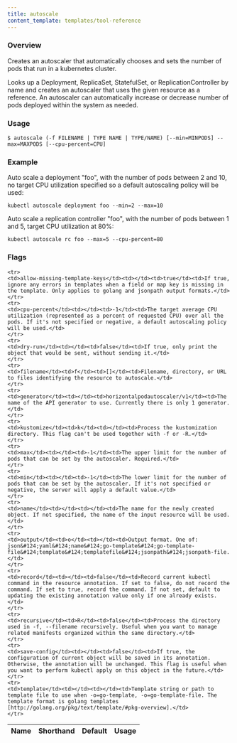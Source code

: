```yaml
---
title: autoscale
content_template: templates/tool-reference
---
```


### Overview
Creates an autoscaler that automatically chooses and sets the number of pods that run in a kubernetes cluster.

 Looks up a Deployment, ReplicaSet, StatefulSet, or ReplicationController by name and creates an autoscaler that uses the given resource as a reference. An autoscaler can automatically increase or decrease number of pods deployed within the system as needed.

### Usage

`$ autoscale (-f FILENAME | TYPE NAME | TYPE/NAME) [--min=MINPODS] --max=MAXPODS [--cpu-percent=CPU]`


### Example

 Auto scale a deployment "foo", with the number of pods between 2 and 10, no target CPU utilization specified so a default autoscaling policy will be used:

```shell
kubectl autoscale deployment foo --min=2 --max=10
```

 Auto scale a replication controller "foo", with the number of pods between 1 and 5, target CPU utilization at 80%:

```shell
kubectl autoscale rc foo --max=5 --cpu-percent=80
```




### Flags

<div class="table-responsive"><table class="table table-bordered">
<thead class="thead-light">
<tr>
            <th>Name</th>
            <th>Shorthand</th>
            <th>Default</th>
            <th>Usage</th>
        </tr>
    </thead>
    <tbody>
    
    <tr>
    <td>allow-missing-template-keys</td><td></td><td>true</td><td>If true, ignore any errors in templates when a field or map key is missing in the template. Only applies to golang and jsonpath output formats.</td>
    </tr>
    <tr>
    <td>cpu-percent</td><td></td><td>-1</td><td>The target average CPU utilization (represented as a percent of requested CPU) over all the pods. If it's not specified or negative, a default autoscaling policy will be used.</td>
    </tr>
    <tr>
    <td>dry-run</td><td></td><td>false</td><td>If true, only print the object that would be sent, without sending it.</td>
    </tr>
    <tr>
    <td>filename</td><td>f</td><td>[]</td><td>Filename, directory, or URL to files identifying the resource to autoscale.</td>
    </tr>
    <tr>
    <td>generator</td><td></td><td>horizontalpodautoscaler/v1</td><td>The name of the API generator to use. Currently there is only 1 generator.</td>
    </tr>
    <tr>
    <td>kustomize</td><td>k</td><td></td><td>Process the kustomization directory. This flag can't be used together with -f or -R.</td>
    </tr>
    <tr>
    <td>max</td><td></td><td>-1</td><td>The upper limit for the number of pods that can be set by the autoscaler. Required.</td>
    </tr>
    <tr>
    <td>min</td><td></td><td>-1</td><td>The lower limit for the number of pods that can be set by the autoscaler. If it's not specified or negative, the server will apply a default value.</td>
    </tr>
    <tr>
    <td>name</td><td></td><td></td><td>The name for the newly created object. If not specified, the name of the input resource will be used.</td>
    </tr>
    <tr>
    <td>output</td><td>o</td><td></td><td>Output format. One of: json&#124;yaml&#124;name&#124;go-template&#124;go-template-file&#124;template&#124;templatefile&#124;jsonpath&#124;jsonpath-file.</td>
    </tr>
    <tr>
    <td>record</td><td></td><td>false</td><td>Record current kubectl command in the resource annotation. If set to false, do not record the command. If set to true, record the command. If not set, default to updating the existing annotation value only if one already exists.</td>
    </tr>
    <tr>
    <td>recursive</td><td>R</td><td>false</td><td>Process the directory used in -f, --filename recursively. Useful when you want to manage related manifests organized within the same directory.</td>
    </tr>
    <tr>
    <td>save-config</td><td></td><td>false</td><td>If true, the configuration of current object will be saved in its annotation. Otherwise, the annotation will be unchanged. This flag is useful when you want to perform kubectl apply on this object in the future.</td>
    </tr>
    <tr>
    <td>template</td><td></td><td></td><td>Template string or path to template file to use when -o=go-template, -o=go-template-file. The template format is golang templates [http://golang.org/pkg/text/template/#pkg-overview].</td>
    </tr>
</tbody>
</table></div>



